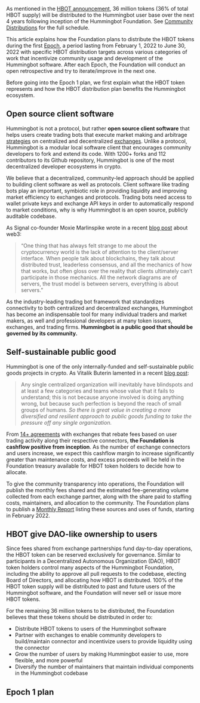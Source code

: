 As mentioned in the [HBOT announcement](/news/hbot), 36 million tokens (36% of total HBOT supply) will be distributed to the Hummingbot user base over the next 4 years following inception of the Hummingbot Foundation. See [Community Distributions](hbot/#community-distributions) for the full schedule.

This article explains how the Foundation plans to distribute the HBOT tokens during the first [Epoch](/governance/epochs), a period lasting from February 1, 2022 to June 30, 2022 with specific HBOT distribution targets across various categories of work that incentivize community usage and development of the Hummingbot software. After each Epoch, the Foundation will conduct an open retrospective and try to iterate/improve in the next one.

Before going into the Epoch 1 plan, we first explain what the HBOT token represents and how the HBOT distribution plan benefits the Hummingbot ecosystem.

## Open source client software

Hummingbot is not a protocol, but rather **open source client software** that helps users create trading bots that execute market making and arbitrage [strategies](/strategies) on centralized and decentralized [exchanges](/exchanges). Unlike a protocol, Hummingbot is a modular local software client that encourages community developers to fork and extend its code. With 1200+ forks and 112 contributors to its Github repository, Hummingbot is one of the most decentralized developer ecosystems in crypto. 

We believe that a decentralized, community-led approach should be applied to building client software as well as protocols. 
Client software like trading bots play an important, symbiotic role in providing liquidity and improving market efficiency to exchanges and protocols. Trading bots need access to wallet private keys and exchange API keys in order to automatically respond to market conditions, why is why Hummingbot is an open source, publicly auditable codebase.

As Signal co-founder Moxie Marlinspike wrote in a recent [blog post](https://moxie.org/2022/01/07/web3-first-impressions.html) about web3:

> “One thing that has always felt strange to me about the cryptocurrency world is the lack of attention to the client/server interface. When people talk about blockchains, they talk about distributed trust, leaderless consensus, and all the mechanics of how that works, but often gloss over the reality that clients ultimately can’t participate in those mechanics. All the network diagrams are of servers, the trust model is between servers, everything is about servers.”

As the industry-leading trading bot framework that standardizes connectivity to both centralized and decentralized exchanges, Hummingbot has become an indispensable tool for many individual traders and market makers, as well and professional developers at many token issuers, exchanges, and trading firms. **Hummingbot is a public good that should be governed by its community.**

## Self-sustainable public good

Hummingbot is one of the only internally-funded and self-sustainable public goods projects in crypto. As Vitalik Buterin lamented in a recent [blog post](https://vitalik.ca/general/2021/03/23/legitimacy.html):

> Any single centralized organization will inevitably have blindspots and at least a few categories and teams whose value that it fails to understand; this is not because anyone involved is doing anything wrong, but because such perfection is beyond the reach of small groups of humans. *So there is great value in creating a more diversified and resilient approach to public goods funding to take the pressure off any single organization.*

From [14+ agreements](/maintenance/agreements) with exchanges that rebate fees based on user trading activity along their respective connectors, **the Foundation is cashflow positive from inception**. As the number of exchange connectors and users increase, we expect this cashflow margin to increase significantly greater than maintenance costs, and excess proceeds will be held in the Foundation treasury available for HBOT token holders to decide how to allocate.

To give the community transparency into operations, the Foundation will publish the monthly fees shared and the estimated fee-generating volume collected from each exchange partner, along with the share paid to staffing costs, maintainers, and allocation to the community. The Foundation plans to publish a [Monthly Report](/maintenance/reports/) listing these sources and uses of funds, starting in February 2022.

## HBOT give DAO-like ownership to users

Since fees shared from exchange partnerships fund day-to-day operations, the HBOT token can be reserved exclusively for governance. Similar to participants in a Decentralized Autonomous Organization (DAO), HBOT token holders control many aspects of the Hummingbot Foundation, including the ability to approve all pull requests to the codebase, electing Board of Directors, and allocating how HBOT is distributed. 100% of the HBOT token supply will be distributed to past and future users of the Hummingbot software, and the Foundation will never sell or issue more HBOT tokens.

For the remaining 36 million tokens to be distributed, the Foundation believes that these tokens should be distributed in order to:

* Distribute HBOT tokens to users of the Hummingbot software
* Partner with exchanges to enable community developers to build/maintain connector and incentivize users to provide liquidity using the connector
* Grow the number of users by making Hummingbot easier to use, more flexible, and more powerful
* Diversify the number of maintainers that maintain individual components in the Hummingbot codebase

## Epoch 1 plan



